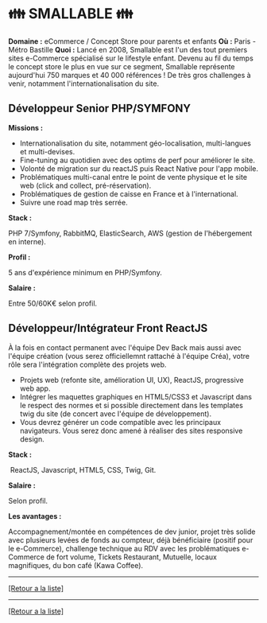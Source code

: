 # 👪 SMALLABLE 👪

**Domaine :** eCommerce / Concept Store pour parents et enfants
**Où :** Paris - Métro Bastille
**Quoi :** Lancé en 2008, Smallable est l'un des tout premiers sites e-Commerce spécialisé sur le lifestyle enfant. Devenu au fil du temps le concept store le plus en vue sur ce segment, Smallable représente aujourd'hui 750 marques et 40 000 références ! De très gros challenges à venir, notamment l'internationalisation du site.

## Développeur Senior PHP/SYMFONY

**Missions :** 

* Internationalisation du site, notamment géo-localisation, multi-langues et multi-devises. 
* Fine-tuning au quotidien avec des optims de perf pour améliorer le site.
* Volonté de migration sur du reactJS puis React Native pour l'app mobile.
* Problématiques multi-canal entre le point de vente physique et le site web (click and collect, pré-réservation). 
* Problématiques de gestion de caisse en France et à l'international.
* Suivre une road map très serrée.

**Stack :** 

PHP 7/Symfony, RabbitMQ, ElasticSearch, AWS (gestion de l'hébergement en interne).

**Profil :** 

5 ans d'expérience minimum en PHP/Symfony.

**Salaire :** 

Entre 50/60K€ selon profil.

## Développeur/Intégrateur Front ReactJS 

À la fois en contact permanent avec l'équipe Dev Back mais aussi avec l'équipe création (vous serez officiellemnt rattaché à l'équipe Créa), votre rôle sera l'intégration complète des projets web.

* Projets web (refonte site, amélioration UI, UX), ReactJS, progressive web app.
* Intégrer les maquettes graphiques en HTML5/CSS3 et Javascript dans le respect des normes et si possible directement dans les templates twig du site (de concert avec l'équipe de développement).
* Vous devrez générer un code compatible avec les principaux navigateurs. Vous serez donc amené à réaliser des sites responsive design.

**Stack :** 

 ReactJS, Javascript, HTML5, CSS, Twig, Git.

**Salaire :** 

Selon profil.

**Les avantages :** 

Accompagnement/montée en compétences de dev junior, projet très solide avec plusieurs levées de fonds au compteur, déjà bénéficiaire (positif pour le e-Commerce), challenge technique au RDV avec les problématiques e-Commerce de fort volume, Tickets Restaurant, Mutuelle, locaux magnifiques, du bon café (Kawa Coffee).


----
<a href="https://github.com/jlondiche/job-board-php/blob/master/00README.md">[Retour a la liste]</a>


----
<a href="https://github.com/jlondiche/job-board-php/blob/master/README.md">[Retour a la liste]</a>